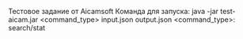 Тестовое задание от Aicamsoft
Команда для запуска: java -jar test-aicam.jar <command_type> input.json output.json
<command_type>: search/stat